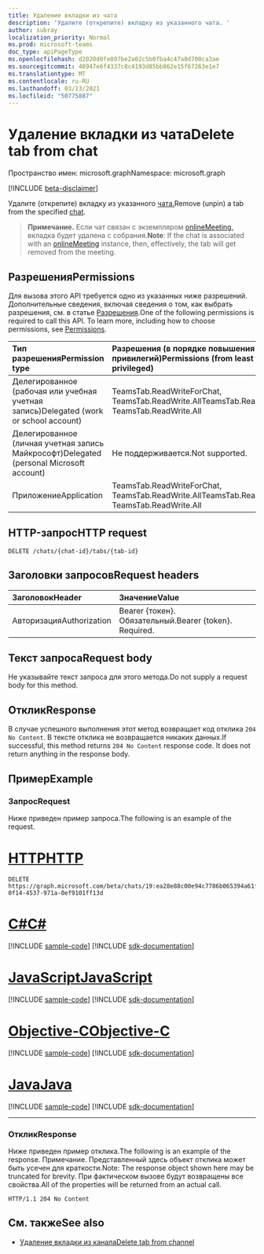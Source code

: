 ```yaml
---
title: Удаление вкладки из чата
description: 'Удалите (открепите) вкладку из указанного чата. '
author: subray
localization_priority: Normal
ms.prod: microsoft-teams
doc_type: apiPageType
ms.openlocfilehash: d2020d0fe097be2a02c5b0fba4c47a0d700ca3ae
ms.sourcegitcommit: 40947e6f4337c8c4193d85bb862e15f67263e1e7
ms.translationtype: MT
ms.contentlocale: ru-RU
ms.lasthandoff: 03/13/2021
ms.locfileid: "50775887"
---
```

# <a name="delete-tab-from-chat"></a><span data-ttu-id="d372c-103">Удаление вкладки из чата</span><span class="sxs-lookup"><span data-stu-id="d372c-103">Delete tab from chat</span></span>

<span data-ttu-id="d372c-104">Пространство имен: microsoft.graph</span><span class="sxs-lookup"><span data-stu-id="d372c-104">Namespace: microsoft.graph</span></span>

[!INCLUDE [beta-disclaimer](../../includes/beta-disclaimer.md)]

<span data-ttu-id="d372c-105">Удалите (открепите) вкладку из указанного [чата.](../resources/chat.md)</span><span class="sxs-lookup"><span data-stu-id="d372c-105">Remove (unpin) a tab from the specified [chat](../resources/chat.md).</span></span> 

> <span data-ttu-id="d372c-106">**Примечание.** Если чат связан с экземпляром [onlineMeeting,](../resources/onlinemeeting.md) вкладка будет удалена с собрания.</span><span class="sxs-lookup"><span data-stu-id="d372c-106">**Note**: If the chat is associated with an [onlineMeeting](../resources/onlinemeeting.md) instance, then, effectively, the tab will get removed from the meeting.</span></span>

## <a name="permissions"></a><span data-ttu-id="d372c-107">Разрешения</span><span class="sxs-lookup"><span data-stu-id="d372c-107">Permissions</span></span>
<span data-ttu-id="d372c-p101">Для вызова этого API требуется одно из указанных ниже разрешений. Дополнительные сведения, включая сведения о том, как выбрать разрешения, см. в статье [Разрешения](/graph/permissions-reference).</span><span class="sxs-lookup"><span data-stu-id="d372c-p101">One of the following permissions is required to call this API. To learn more, including how to choose permissions, see [Permissions](/graph/permissions-reference).</span></span>

|<span data-ttu-id="d372c-110">Тип разрешения</span><span class="sxs-lookup"><span data-stu-id="d372c-110">Permission type</span></span>      | <span data-ttu-id="d372c-111">Разрешения (в порядке повышения привилегий)</span><span class="sxs-lookup"><span data-stu-id="d372c-111">Permissions (from least to most privileged)</span></span>              |
|:--------------------|:---------------------------------------------------------|
|<span data-ttu-id="d372c-112">Делегированное (рабочая или учебная учетная запись)</span><span class="sxs-lookup"><span data-stu-id="d372c-112">Delegated (work or school account)</span></span> | <span data-ttu-id="d372c-113">TeamsTab.ReadWriteForChat, TeamsTab.ReadWrite.All</span><span class="sxs-lookup"><span data-stu-id="d372c-113">TeamsTab.ReadWriteForChat, TeamsTab.ReadWrite.All</span></span> |
|<span data-ttu-id="d372c-114">Делегированное (личная учетная запись Майкрософт)</span><span class="sxs-lookup"><span data-stu-id="d372c-114">Delegated (personal Microsoft account)</span></span> | <span data-ttu-id="d372c-115">Не поддерживается.</span><span class="sxs-lookup"><span data-stu-id="d372c-115">Not supported.</span></span>    |
|<span data-ttu-id="d372c-116">Приложение</span><span class="sxs-lookup"><span data-stu-id="d372c-116">Application</span></span> | <span data-ttu-id="d372c-117">TeamsTab.ReadWriteForChat, TeamsTab.ReadWrite.All</span><span class="sxs-lookup"><span data-stu-id="d372c-117">TeamsTab.ReadWriteForChat, TeamsTab.ReadWrite.All</span></span> |


## <a name="http-request"></a><span data-ttu-id="d372c-118">HTTP-запрос</span><span class="sxs-lookup"><span data-stu-id="d372c-118">HTTP request</span></span>
<!-- { "blockType": "ignored" } -->
```http
DELETE /chats/{chat-id}/tabs/{tab-id}
```

## <a name="request-headers"></a><span data-ttu-id="d372c-119">Заголовки запросов</span><span class="sxs-lookup"><span data-stu-id="d372c-119">Request headers</span></span>
| <span data-ttu-id="d372c-120">Заголовок</span><span class="sxs-lookup"><span data-stu-id="d372c-120">Header</span></span>       | <span data-ttu-id="d372c-121">Значение</span><span class="sxs-lookup"><span data-stu-id="d372c-121">Value</span></span> |
|:---------------|:--------|
| <span data-ttu-id="d372c-122">Авторизация</span><span class="sxs-lookup"><span data-stu-id="d372c-122">Authorization</span></span>  | <span data-ttu-id="d372c-p102">Bearer {токен}. Обязательный.</span><span class="sxs-lookup"><span data-stu-id="d372c-p102">Bearer {token}. Required.</span></span>  |

## <a name="request-body"></a><span data-ttu-id="d372c-125">Текст запроса</span><span class="sxs-lookup"><span data-stu-id="d372c-125">Request body</span></span>
<span data-ttu-id="d372c-126">Не указывайте текст запроса для этого метода.</span><span class="sxs-lookup"><span data-stu-id="d372c-126">Do not supply a request body for this method.</span></span>

## <a name="response"></a><span data-ttu-id="d372c-127">Отклик</span><span class="sxs-lookup"><span data-stu-id="d372c-127">Response</span></span>

<span data-ttu-id="d372c-p103">В случае успешного выполнения этот метод возвращает код отклика `204 No Content`. В тексте отклика не возвращается никаких данных.</span><span class="sxs-lookup"><span data-stu-id="d372c-p103">If successful, this method returns `204 No Content` response code. It does not return anything in the response body.</span></span>

## <a name="example"></a><span data-ttu-id="d372c-130">Пример</span><span class="sxs-lookup"><span data-stu-id="d372c-130">Example</span></span>
### <a name="request"></a><span data-ttu-id="d372c-131">Запрос</span><span class="sxs-lookup"><span data-stu-id="d372c-131">Request</span></span>
<span data-ttu-id="d372c-132">Ниже приведен пример запроса.</span><span class="sxs-lookup"><span data-stu-id="d372c-132">The following is an example of the request.</span></span>

# <a name="http"></a>[<span data-ttu-id="d372c-133">HTTP</span><span class="sxs-lookup"><span data-stu-id="d372c-133">HTTP</span></span>](#tab/http)
<!-- {
  "blockType": "request",
  "name": "delete_tab_in_chat"
}-->
```http
DELETE https://graph.microsoft.com/beta/chats/19:ea28e88c00e94c7786b065394a61f296@thread.v2/tabs/d731fca0-0f14-4537-971a-0ef9101ff13d
```
# <a name="c"></a>[<span data-ttu-id="d372c-134">C#</span><span class="sxs-lookup"><span data-stu-id="d372c-134">C#</span></span>](#tab/csharp)
[!INCLUDE [sample-code](../includes/snippets/csharp/delete-tab-in-chat-csharp-snippets.md)]
[!INCLUDE [sdk-documentation](../includes/snippets/snippets-sdk-documentation-link.md)]

# <a name="javascript"></a>[<span data-ttu-id="d372c-135">JavaScript</span><span class="sxs-lookup"><span data-stu-id="d372c-135">JavaScript</span></span>](#tab/javascript)
[!INCLUDE [sample-code](../includes/snippets/javascript/delete-tab-in-chat-javascript-snippets.md)]
[!INCLUDE [sdk-documentation](../includes/snippets/snippets-sdk-documentation-link.md)]

# <a name="objective-c"></a>[<span data-ttu-id="d372c-136">Objective-C</span><span class="sxs-lookup"><span data-stu-id="d372c-136">Objective-C</span></span>](#tab/objc)
[!INCLUDE [sample-code](../includes/snippets/objc/delete-tab-in-chat-objc-snippets.md)]
[!INCLUDE [sdk-documentation](../includes/snippets/snippets-sdk-documentation-link.md)]

# <a name="java"></a>[<span data-ttu-id="d372c-137">Java</span><span class="sxs-lookup"><span data-stu-id="d372c-137">Java</span></span>](#tab/java)
[!INCLUDE [sample-code](../includes/snippets/java/delete-tab-in-chat-java-snippets.md)]
[!INCLUDE [sdk-documentation](../includes/snippets/snippets-sdk-documentation-link.md)]

---

### <a name="response"></a><span data-ttu-id="d372c-138">Отклик</span><span class="sxs-lookup"><span data-stu-id="d372c-138">Response</span></span>
<span data-ttu-id="d372c-139">Ниже приведен пример отклика.</span><span class="sxs-lookup"><span data-stu-id="d372c-139">The following is an example of the response.</span></span> <span data-ttu-id="d372c-140">Примечание. Представленный здесь объект отклика может быть усечен для краткости.</span><span class="sxs-lookup"><span data-stu-id="d372c-140">Note: The response object shown here may be truncated for brevity.</span></span> <span data-ttu-id="d372c-141">При фактическом вызове будут возвращены все свойства.</span><span class="sxs-lookup"><span data-stu-id="d372c-141">All of the properties will be returned from an actual call.</span></span>

<!-- {
  "blockType": "response",
}
-->

```http
HTTP/1.1 204 No Content
```
## <a name="see-also"></a><span data-ttu-id="d372c-142">См. также</span><span class="sxs-lookup"><span data-stu-id="d372c-142">See also</span></span>

- [<span data-ttu-id="d372c-143">Удаление вкладки из канала</span><span class="sxs-lookup"><span data-stu-id="d372c-143">Delete tab from channel</span></span>](channel-delete-tabs.md)

<!-- uuid: 8fcb5dbc-d5aa-4681-8e31-b001d5168d79
2015-10-25 14:57:30 UTC -->
<!--
{
  "type": "#page.annotation",
  "description": "Delete tab from chat",
  "keywords": "",
  "section": "documentation",
  "tocPath": "",
  "suppressions": []
}
-->


